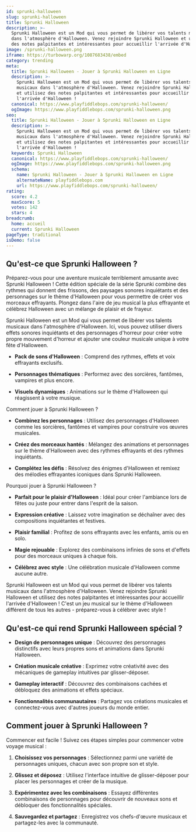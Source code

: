 ```yaml
---
id: sprunki-halloween
slug: sprunki-halloween
title: Sprunki Halloween
description: >-
  Sprunki Halloween est un Mod qui vous permet de libérer vos talents musicaux
  dans l'atmosphère d'Halloween. Venez rejoindre Sprunki Halloween et utilisez
  des notes palpitantes et intéressantes pour accueillir l'arrivée d'Halloween !
image: /sprunki-halloween.png
iframe: https://turbowarp.org/1087683438/embed
category: trending
meta:
  title: Sprunki Halloween - Jouer à Sprunki Halloween en Ligne
  description: >-
    Sprunki Halloween est un Mod qui vous permet de libérer vos talents
    musicaux dans l'atmosphère d'Halloween. Venez rejoindre Sprunki Halloween
    et utilisez des notes palpitantes et intéressantes pour accueillir
    l'arrivée d'Halloween !
  canonical: https://www.playfiddlebops.com/sprunki-halloween/
  ogImage: https://www.playfiddlebops.com/sprunki-halloween.png
seo:
  title: Sprunki Halloween - Jouer à Sprunki Halloween en Ligne
  description: >-
    Sprunki Halloween est un Mod qui vous permet de libérer vos talents
    musicaux dans l'atmosphère d'Halloween. Venez rejoindre Sprunki Halloween
    et utilisez des notes palpitantes et intéressantes pour accueillir
    l'arrivée d'Halloween !
  keywords: Sprunki Halloween
  canonical: https://www.playfiddlebops.com/sprunki-halloween/
  ogImage: https://www.playfiddlebops.com/sprunki-halloween.png
  schema:
    name: Sprunki Halloween - Jouer à Sprunki Halloween en Ligne
    alternateName: playfiddlebops.com
    url: https://www.playfiddlebops.com/sprunki-halloween/
rating:
  score: 4.2
  maxScore: 5
  votes: 142
  stars: 4
breadcrumb:
  home: accueil
  current: Sprunki Halloween
pageType: traditional
isDemo: false
---
```


## Qu'est-ce que Sprunki Halloween ?

Préparez-vous pour une aventure musicale terriblement amusante avec Sprunki Halloween ! Cette édition spéciale de la série Sprunki combine des rythmes qui donnent des frissons, des paysages sonores inquiétants et des personnages sur le thème d'Halloween pour vous permettre de créer vos morceaux effrayants. Plongez dans l'aire de jeu musical la plus effrayante et célébrez Halloween avec un mélange de plaisir et de frayeur.

Sprunki Halloween est un Mod qui vous permet de libérer vos talents musicaux dans l'atmosphère d'Halloween. Ici, vous pouvez utiliser divers effets sonores inquiétants et des personnages d'horreur pour créer votre propre mouvement d'horreur et ajouter une couleur musicale unique à votre fête d'Halloween.

- **Pack de sons d'Halloween** : Comprend des rythmes, effets et voix effrayants exclusifs.

- **Personnages thématiques** : Performez avec des sorcières, fantômes, vampires et plus encore.

- **Visuels dynamiques** : Animations sur le thème d'Halloween qui réagissent à votre musique.

Comment jouer à Sprunki Halloween ?

- **Combinez les personnages** : Utilisez des personnages d'Halloween comme les sorcières, fantômes et vampires pour construire vos œuvres musicales.

- **Créez des morceaux hantés** : Mélangez des animations et personnages sur le thème d'Halloween avec des rythmes effrayants et des rythmes inquiétants.

- **Complétez les défis** : Résolvez des énigmes d'Halloween et remixez des mélodies effrayantes iconiques dans Sprunki Halloween.

Pourquoi jouer à Sprunki Halloween ?

- **Parfait pour le plaisir d'Halloween** : Idéal pour créer l'ambiance lors de fêtes ou juste pour entrer dans l'esprit de la saison.

- **Expression créative** : Laissez votre imagination se déchaîner avec des compositions inquiétantes et festives.

- **Plaisir familial** : Profitez de sons effrayants avec les enfants, amis ou en solo.

- **Magie rejouable** : Explorez des combinaisons infinies de sons et d'effets pour des morceaux uniques à chaque fois.

- **Célébrez avec style** : Une célébration musicale d'Halloween comme aucune autre.

Sprunki Halloween est un Mod qui vous permet de libérer vos talents musicaux dans l'atmosphère d'Halloween. Venez rejoindre Sprunki Halloween et utilisez des notes palpitantes et intéressantes pour accueillir l'arrivée d'Halloween ! C'est un jeu musical sur le thème d'Halloween différent de tous les autres - préparez-vous à célébrer avec style !

## Qu'est-ce qui rend Sprunki Halloween spécial ?

- **Design de personnages unique** : Découvrez des personnages distinctifs avec leurs propres sons et animations dans Sprunki Halloween.

- **Création musicale créative** : Exprimez votre créativité avec des mécaniques de gameplay intuitives par glisser-déposer.

- **Gameplay interactif** : Découvrez des combinaisons cachées et débloquez des animations et effets spéciaux.

- **Fonctionnalités communautaires** : Partagez vos créations musicales et connectez-vous avec d'autres joueurs du monde entier.

## Comment jouer à Sprunki Halloween ?

Commencer est facile ! Suivez ces étapes simples pour commencer votre voyage musical :

1. **Choisissez vos personnages** : Sélectionnez parmi une variété de personnages uniques, chacun avec son propre son et style.

1. **Glissez et déposez** : Utilisez l'interface intuitive de glisser-déposer pour placer les personnages et créer de la musique.

1. **Expérimentez avec les combinaisons** : Essayez différentes combinaisons de personnages pour découvrir de nouveaux sons et débloquer des fonctionnalités spéciales.

1. **Sauvegardez et partagez** : Enregistrez vos chefs-d'œuvre musicaux et partagez-les avec la communauté.